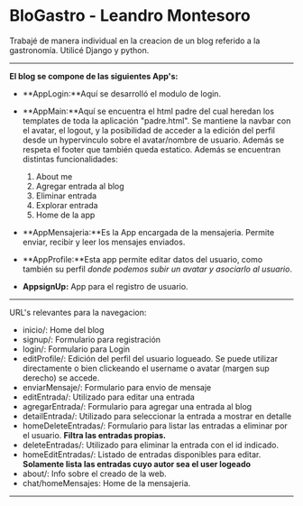 # BloGastro - Leandro Montesoro

Trabajé de manera individual en la creacion de un blog referido a la gastronomía. Utilicé Django y python.

***

**El blog se compone de las siguientes App's:**

- **AppLogin:**Aquí se desarrolló el modulo de login.
- **AppMain:**Aquí se encuentra el html padre del cual heredan los templates de toda la aplicación "padre.html". Se mantiene la navbar con el avatar, el logout, y la posibilidad de acceder a la edición del perfil desde un hypervinculo sobre el avatar/nombre de usuario. Además se respeta el footer que también queda estatico. Además se encuentran distintas funcionalidades:
  1. About me
  2. Agregar entrada al blog
  3. Eliminar entrada
  4. Explorar entrada
  5. Home de la app

- **AppMensajeria:**Es la App encargada de la mensajeria. Permite enviar, recibir y leer los mensajes enviados.
- **AppProfile:**Esta app permite editar datos del usuario, como también su perfil *donde podemos subir un avatar y asociarlo al usuario*.
- **AppsignUp:** App para el registro de usuario.

 
***

URL's relevantes para la navegacion:
* inicio/: Home del blog
* signup/: Formulario para registración
* login/: Formulario para Login
* editProfile/: Edición del perfil del usuario logueado. Se puede utilizar directamente o bien clickeando el username o avatar (margen sup derecho) se accede.
* enviarMensaje/: Formulario para envio de mensaje
* editEntrada/<id>: Utilizado para editar una entrada
* agregarEntrada/: Formulario para agregar una entrada al blog
* detailEntrada/<id>: Utilizado para seleccionar la entrada a mostrar en detalle
* homeDeleteEntradas/: Formulario para listar las entradas a eliminar por el usuario. **Filtra las entradas propias.**
* deleteEntradas/<id>: Utilizado para eliminar la entrada con el id indicado.
* homeEditEntradas/: Listado de entradas disponibles para editar. **Solamente lista las entradas cuyo autor sea el user logeado**
* about/: Info sobre el creado de la web.
* chat/homeMensajes: Home de la mensajeria.

***
